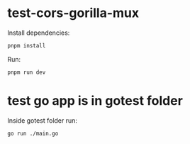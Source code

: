 # test-cors-gorilla-mux

Install dependencies:

```bash
pnpm install
```

Run:

```bash
pnpm run dev
````

# test go app is in gotest folder

Inside gotest folder run:

```bash
go run ./main.go
```